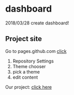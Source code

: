 # dashboard
2018/03/28
create dashboard!

##  Project site

Go to pages.github.com [click](https://pages.github.com/)

1. Repository Settings
2. Theme chooser
3. pick a theme
4. edit content

Our project: [click here](https://softwaresad.github.io/Dashboard/)
